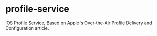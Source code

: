 # profile-service
iOS Profile Service, Based on Apple's Over-the-Air Profile Delivery and Configuration article.
